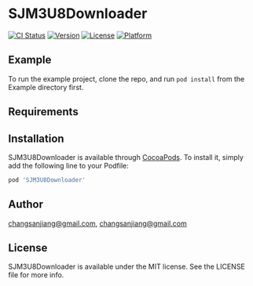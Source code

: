 # SJM3U8Downloader

[![CI Status](https://img.shields.io/travis/changsanjiang@gmail.com/SJM3U8Downloader.svg?style=flat)](https://travis-ci.org/changsanjiang@gmail.com/SJM3U8Downloader)
[![Version](https://img.shields.io/cocoapods/v/SJM3U8Downloader.svg?style=flat)](https://cocoapods.org/pods/SJM3U8Downloader)
[![License](https://img.shields.io/cocoapods/l/SJM3U8Downloader.svg?style=flat)](https://cocoapods.org/pods/SJM3U8Downloader)
[![Platform](https://img.shields.io/cocoapods/p/SJM3U8Downloader.svg?style=flat)](https://cocoapods.org/pods/SJM3U8Downloader)

## Example

To run the example project, clone the repo, and run `pod install` from the Example directory first.

## Requirements

## Installation

SJM3U8Downloader is available through [CocoaPods](https://cocoapods.org). To install
it, simply add the following line to your Podfile:

```ruby
pod 'SJM3U8Downloader'
```

## Author

changsanjiang@gmail.com, changsanjiang@gmail.com

## License

SJM3U8Downloader is available under the MIT license. See the LICENSE file for more info.

